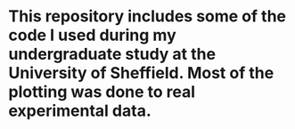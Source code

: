 # This repository includes some of the code I used during my undergraduate study at the University of Sheffield. Most of the plotting was done to real experimental data.
